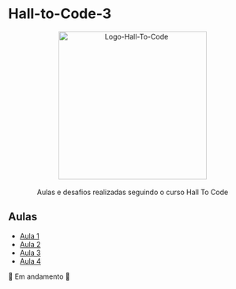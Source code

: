 # Hall-to-Code-3
<p align="center">
<img src="https://i.imgur.com/Qo8d177.jpeg" alt="Logo-Hall-To-Code" width=300>
 <br><br>
Aulas e desafios realizadas seguindo o curso Hall To Code
</p>


## Aulas
- [Aula 1](https://github.com/rafaelcastrow/Hall-to-Code-3/tree/main/Aula%201%20-%20Introdu%C3%A7ao%20HTML)
- [Aula 2](https://github.com/rafaelcastrow/Hall-to-Code-3/tree/main/Aula%202%20-%20Formulario%20Cadastro)
- [Aula 3](https://github.com/rafaelcastrow/Hall-to-Code-3/tree/main/Aula%203%20-%20Receita%20Brownie)
- [Aula 4](https://github.com/rafaelcastrow/Hall-to-Code-3/tree/main/Aula%204%20-%20Formulario%20Login)

🔴 Em andamento 🔴
